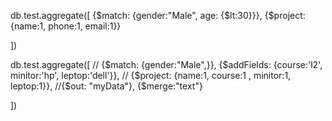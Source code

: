 db.test.aggregate([
    {$match: {gender:"Male", age: {$lt:30}}},
    {$project: {name:1, phone:1, email:1}}
   
   ]) 


db.test.aggregate([
    // {$match: {gender:"Male",}},
    {$addFields: {course:'l2', minitor:'hp', leptop:'dell'}},
    // {$project: {name:1,  course:1 , minitor:1, leptop:1}},
    //{$out: "myData"},
    {$merge:"text"}
   
   ])